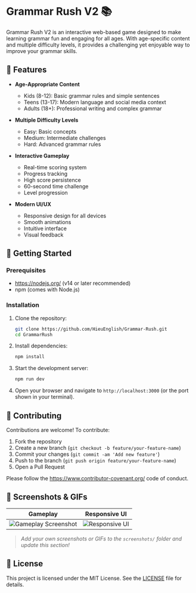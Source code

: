 # Grammar Rush V2 📚

Grammar Rush V2 is an interactive web-based game designed to make learning grammar fun and engaging for all ages. With age-specific content and multiple difficulty levels, it provides a challenging yet enjoyable way to improve your grammar skills.

## 🌟 Features

- **Age-Appropriate Content**
  - Kids (8-12): Basic grammar rules and simple sentences
  - Teens (13-17): Modern language and social media context
  - Adults (18+): Professional writing and complex grammar

- **Multiple Difficulty Levels**
  - Easy: Basic concepts
  - Medium: Intermediate challenges
  - Hard: Advanced grammar rules

- **Interactive Gameplay**
  - Real-time scoring system
  - Progress tracking
  - High score persistence
  - 60-second time challenge
  - Level progression

- **Modern UI/UX**
  - Responsive design for all devices
  - Smooth animations
  - Intuitive interface
  - Visual feedback

## 🚀 Getting Started

### Prerequisites
- https://nodejs.org/  (v14 or later recommended)
- npm (comes with Node.js)

### Installation

1. Clone the repository:
   ```bash
   git clone https://github.com/HieuEnglish/Grammar-Rush.git
   cd GrammarRush
   ```
2. Install dependencies:
   ```bash
   npm install
   ```
3. Start the development server:
   ```bash
   npm run dev
   ```
4. Open your browser and navigate to `http://localhost:3000` (or the port shown in your terminal).

## 🤝 Contributing

Contributions are welcome! To contribute:
1. Fork the repository
2. Create a new branch (`git checkout -b feature/your-feature-name`)
3. Commit your changes (`git commit -am 'Add new feature'`)
4. Push to the branch (`git push origin feature/your-feature-name`)
5. Open a Pull Request

Please follow the https://www.contributor-covenant.org/  code of conduct.

## 📸 Screenshots & GIFs

| Gameplay | Responsive UI |
|----------|--------------|
| ![Gameplay Screenshot](./screenshots/gameplay.png) | ![Responsive UI](./screenshots/responsive.gif) |

> _Add your own screenshots or GIFs to the `screenshots/` folder and update this section!_

## 📄 License

This project is licensed under the MIT License. See the [LICENSE](./LICENSE) file for details.